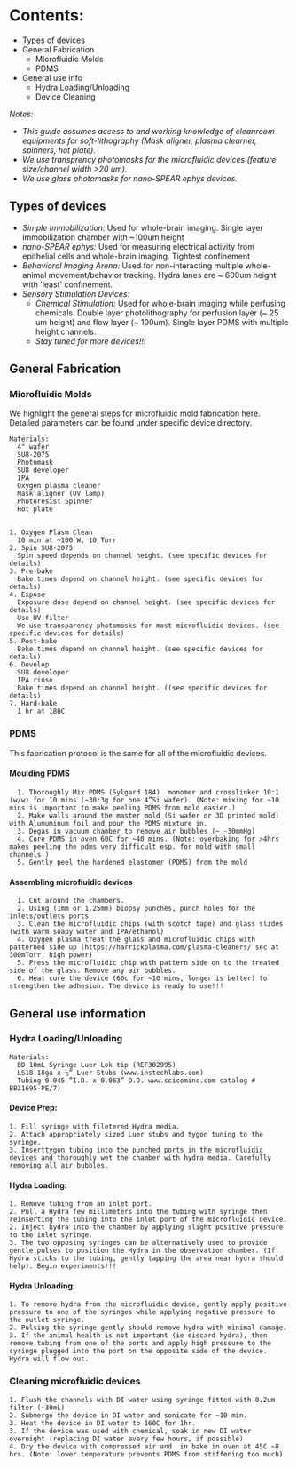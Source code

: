 # Contents:
- Types of devices
- General Fabrication
  - Microfluidic Molds
  - PDMS
- General use info
  - Hydra Loading/Unloading
  - Device Cleaning

_Notes:_ 
- _This guide assumes access to and working knowledge of cleanroom equipments for soft-lithography (Mask aligner, plasma clearner, spinners, hot plate)._
- _We use transprency photomasks for the microfluidic devices (feature size/channel width >20 um)._
- _We use glass photomasks for nano-SPEAR ephys devices._



## Types of devices
- *Simple Immobilization:* Used for whole-brain imaging. Single layer immobilization chamber with ~100um height
- *nano-SPEAR ephys:* Used for measuring electrical activity from epithelial cells and whole-brain imaging. Tightest confinement
- *Behavioral Imaging Arena:* Used for non-interacting multiple whole-animal movement/behavior tracking. Hydra lanes are ~ 600um height with 'least' confinement.
- *Sensory Stimulation Devices:*
  - *Chemical Stimulation:* Used for whole-brain imaging while perfusing chemicals. Double layer photolithography for perfusion layer (~ 25 um height) and flow layer (~ 100um). Single layer PDMS with multiple height channels.
  - *Stay tuned for more devices!!!*

## General Fabrication
### Microfluidic Molds
We highlight the general steps for microfluidic mold fabrication here. Detailed parameters can be found under specific device directory.

    Materials:
      4" wafer
      SU8-2075
      Photomask
      SU8 developer
      IPA
      Oxygen plasma cleaner
      Mask aligner (UV lamp)
      Photoresist Spinner
      Hot plate


    1. Oxygen Plasm Clean
      10 min at ~100 W, 10 Torr
    2. Spin SU8-2075
      Spin speed depends on channel height. (see specific devices for details)
    3. Pre-bake 
      Bake times depend on channel height. (see specific devices for details)
    4. Expose
      Exposure dose depend on channel height. (see specific devices for details)
      Use UV filter
      We use transparency photomasks for most microfluidic devices. (see specific devices for details)
    5. Post-bake
      Bake times depend on channel height. (see specific devices for details)
    6. Develop
      SU8 developer
      IPA rinse
      Bake times depend on channel height. ((see specific devices for details)
    7. Hard-bake
      1 hr at 180C

### PDMS
This fabrication protocol is the same for all of the microfluidic devices.

#### Moulding PDMS
      1. Thoroughly Mix PDMS (Sylgard 184)  monomer and crosslinker 10:1 (w/w) for 10 mins (~30:3g for one 4”Si wafer). (Note: mixing for ~10 mins is important to make peeling PDMS from mold easier.)
      2. Make walls around the master mold (Si wafer or 3D printed mold) with Alumuminum foil and pour the PDMS mixture in.
      3. Degas in vacuum chamber to remove air bubbles (~ -30mmHg)
      4. Cure PDMS in oven 60C for ~40 mins. (Note: overbaking for >4hrs makes peeling the pdms very difficult esp. for mold with small channels.)
      5. Gently peel the hardened elastomer (PDMS) from the mold

#### Assembling microfluidic devices
      1. Cut around the chambers.	
      2. Using (1mm or 1.25mm) biopsy punches, punch holes for the inlets/outlets ports
      3. Clean the microfluidic chips (with scotch tape) and glass slides (with warm soapy water and IPA/ethanol)
      4. Oxygen plasma treat the glass and microfluidic chips with patterned side up (https://harrickplasma.com/plasma-cleaners/ sec at 300mTorr, high power)
      5. Press the microfluidic chip with pattern side on to the treated side of the glass. Remove any air bubbles.
      6. Heat cure the device (60c for ~10 mins, longer is better) to strengthen the adhesion. The device is ready to use!!!


## General use information 
### Hydra Loading/Unloading 
    Materials:
      BD 10mL Syringe Luer-Lok tip (REF302995)
      LS18 18ga x ½” Luer Stubs (www.instechlabs.com)
      Tubing 0.045 ”I.D. x 0.063” O.D. www.scicominc.com catalog # BB31695-PE/7)

#### Device Prep:
  
    1. Fill syringe with filetered Hydra media. 
    2. Attach appropriately sized Luer stubs and tygon tuning to the syringe. 
    3. Inserttygon tubing into the punched ports in the microfluidic devices and thoroughly wet the chamber with hydra media. Carefully removing all air bubbles.
    
#### Hydra Loading:
  
    1. Remove tubing from an inlet port. 
    2. Pull a Hydra few millimeters into the tubing with syringe then reinserting the tubing into the inlet port of the microfluidic device. 
    2. Inject hydra into the chamber by applying slight positive pressure to the inlet syringe. 
    3. The two opposing syringes can be alternatively used to provide gentle pulses to position the Hydra in the observation chamber. (If Hydra sticks to the tubing, gently tapping the area near hydra should help). Begin experiments!!! 
    
#### Hydra Unloading:
   
    1. To remove hydra from the microfluidic device, gently apply positive pressure to one of the syringes while applying negative pressure to the outlet syringe.
    2. Pulsing the syringe gently should remove hydra with minimal damage.
    3. If the animal health is not important (ie discard hydra), then remove tubing from one of the ports and apply high pressure to the syringe plugged into the port on the opposite side of the device. Hydra will flow out.

### Cleaning microfluidic devices
    1. Flush the channels with DI water using syringe fitted with 0.2um filter (~30mL)
    2. Submerge the device in DI water and sonicate for ~10 min.
    3. Heat the device in DI water to 160C for 1hr.
    3. If the device was used with chemical, soak in new DI water overnight (replacing DI water every few hours, if possible)
    4. Dry the device with compressed air and  in bake in oven at 45C ~8 hrs. (Note: lower temperature prevents PDMS from stiffening too much)



